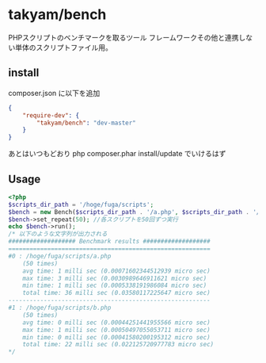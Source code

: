 # takyam/bench
PHPスクリプトのベンチマークを取るツール
フレームワークその他と連携しない単体のスクリプトファイル用。

## install
composer.json に以下を追加

```json
{
	"require-dev": {
		"takyam/bench": "dev-master"
	}
}
```

あとはいつもどおり php composer.phar install/update でいけるはず

## Usage

```php
<?php
$scripts_dir_path = '/hoge/fuga/scripts';
$bench = new Bench($scripts_dir_path . '/a.php', $scripts_dir_path . '/b.php');
$bench->set_repeat(50); //各スクリプトを50回ずつ実行
echo $bench->run();
/* 以下のような文字列が出力される
################### Benchmark results ###################
=========================================================
#0 : /hoge/fuga/scripts/a.php
    (50 times)
    avg time: 1 milli sec (0.00071602344512939 micro sec)
    max time: 3 milli sec (0.0030989646911621 micro sec)
    min time: 1 milli sec (0.0005338191986084 micro sec)
    total time: 36 milli sec (0.03580117225647 micro sec)
---------------------------------------------------------
#1 : /hoge/fuga/scripts/b.php
    (50 times)
    avg time: 0 milli sec (0.00044251441955566 micro sec)
    max time: 1 milli sec (0.00050497055053711 micro sec)
    min time: 0 milli sec (0.00041580200195312 micro sec)
    total time: 22 milli sec (0.022125720977783 micro sec)
*/
```